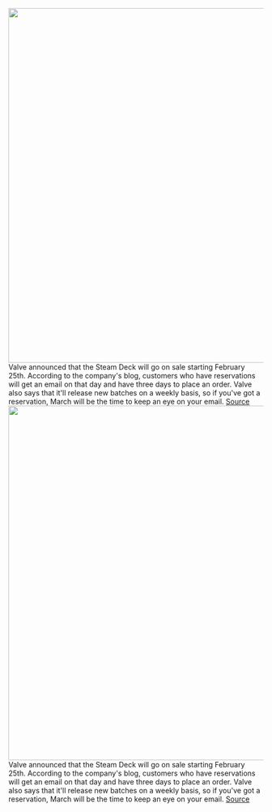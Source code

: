 <img src='https://cdn.vox-cdn.com/thumbor/YdunaZzN-S_y_XTsRTGnVWe03tU=/0x0:1620x1080/1200x800/filters:focal(586x247:844x505)/cdn.vox-cdn.com/uploads/chorus_image/image/70435440/steam_deck.0.jpg' width='700px' /><br/>
Valve announced that the Steam Deck will go on sale starting February 25th. According to the company's blog, customers who have reservations will get an email on that day and have three days to place an order. Valve also says that it'll release new batches on a weekly basis, so if you've got a reservation, March will be the time to keep an eye on your email.
<a href='https://www.theverge.com/2022/1/26/22902930/valve-steam-deck-release-date-gaming-handheld-pc'> Source <a/><img src='https://cdn.vox-cdn.com/thumbor/YdunaZzN-S_y_XTsRTGnVWe03tU=/0x0:1620x1080/1200x800/filters:focal(586x247:844x505)/cdn.vox-cdn.com/uploads/chorus_image/image/70435440/steam_deck.0.jpg' width='700px' /><br/>
Valve announced that the Steam Deck will go on sale starting February 25th. According to the company's blog, customers who have reservations will get an email on that day and have three days to place an order. Valve also says that it'll release new batches on a weekly basis, so if you've got a reservation, March will be the time to keep an eye on your email.
<a href='https://www.theverge.com/2022/1/26/22902930/valve-steam-deck-release-date-gaming-handheld-pc'> Source <a/>